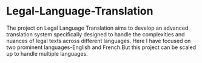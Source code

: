 # Legal-Language-Translation
The project on Legal Language Translation aims to develop an advanced translation system specifically designed to handle the complexities and nuances of legal texts across different languages. Here I have focused on two prominent languages-English and French.But this project can be scaled up to handle multiple languages.
